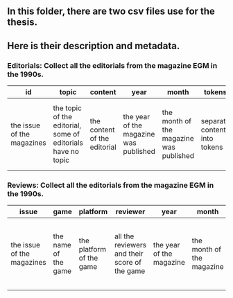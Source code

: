 ## In this folder, there are two csv files use for the thesis.
## Here is their description and metadata.
### Editorials: Collect all the editorials from the magazine EGM in the 1990s.
| id                          | topic                                                              | content                   | year                      | month                      | tokens                        | year_month                                  |
|-----------------------------|--------------------------------------------------------------------|---------------------------|---------------------------|----------------------------|--------------------------------|--------------------------------------------|
| the issue of the magazines   | the topic of the editorial, some of editorials have no topic      | the content of the editorial | the year of the magazine was published | the month of the magazine was published | separate content into tokens | combined year column and month column, make it unique in the visualization |

### Reviews: Collect all the editorials from the magazine EGM in the 1990s.
| issue                    | game               | platform            | reviewer                                   | year                      | month                      | average_score              | scores                                   |
|--------------------------|--------------------|---------------------|--------------------------------------------|---------------------------|----------------------------|--------------------------------|------------------------------------------|
| the issue of the magazines | the name of the game | the platform of the game | all the reviewers and their score of the game | the year of the magazine | the month of the magazine | the average score of the game | extract the score from the reviewer column for calculate |
